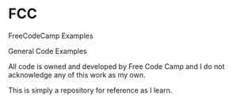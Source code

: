 # FCC
FreeCodeCamp Examples

General Code Examples 

All code is owned and developed by Free Code Camp and I do not acknowledge any of this work as my own.

This is simply a repository for reference as I learn.
